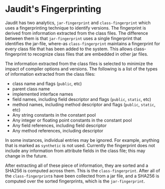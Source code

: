 
# Jaudit's Fingerprinting

Jaudit has two analytics, `jar-fingerprint` and `class-fingerprint` which uses a fingerprinting
technique to identify versions. The fingerprint is derived from information extracted from the
class files.  The difference between them is that `jar-fingerprint` uses a single fingerprint that
identifies the jar-file, where-as `class-fingerprint` maintains a fingerprint for every class file
that has been added to the system.  This allows class-fingerprint to recognize class files that are
embedded in other jar files.

The information extracted from the class files is selected to minimize the impact of compiler
options and versions. The following is a list of the types of information extracted
from the class files:

- class name and flags (`public`, etc)
- parent class name
- implemented interface names
- field names, including field descriptor and flags (`public`, `static`, etc)
- method names, including method descriptor and flags (`public`, `static`, etc)
- Any string constants in the constant pool
- Any integer or floating point constants in the constant pool
- Any field references, including field descriptor
- Any method references, including descriptor

In some instances, individual entries may be ignored.  For example, anything that is
marked as `synthetic` is not used.  Currently the fingerprint does not include any information
from attribute fields in the class file; this may change in the future.

After extracting all of these piece of information, they are sorted and a SHA256 is computed
across them.  This is the `class-fingerprint`.  After all of the `class-fingerprint`s have
been collected from a jar file, and a SHA256 is computed over the sorted fingerprints, which
is the `jar-fingerprint`.
